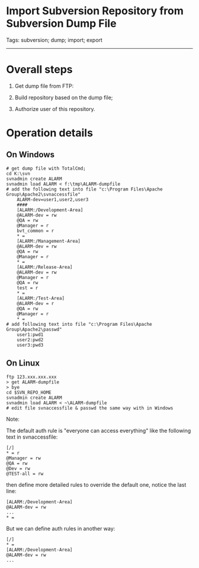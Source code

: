# Import Subversion Repository from Subversion Dump File
Tags: subversion; dump; import; export

------

# Overall steps

1. Get dump file from FTP:

1. Build repository based on the dump file;

1. Authorize user of this repository.

# Operation details

## On Windows

    # get dump file with TotalCmd;
    cd K:\svn
    svnadmin create ALARM
    svnadmin load ALARM < f:\tmp\ALARM-dumpfile
    # add the following text into file "c:\Program Files\Apache Group\Apache2\svnaccessfile"
        ALARM-dev=user1,user2,user3
        ####
        [ALARM:/Development-Area]
        @ALARM-dev = rw
        @QA = rw
        @Manager = r
        bvt_common = r
        * = 
        [ALARM:/Management-Area]
        @ALARM-dev = rw
        @QA = rw
        @Manager = r
        * = 
        [ALARM:/Release-Area]
        @ALARM-dev = rw
        @Manager = r
        @QA = rw
        test = r
        * = 
        [ALARM:/Test-Area]
        @ALARM-dev = r
        @QA = rw
        @Manager = r
        * = 
    # add following text into file "c:\Program Files\Apache Group\Apache2\passwd"
        user1:pwd1
        user2:pwd2
        user3:pwd3

## On Linux

    ftp 123.xxx.xxx.xxx
    > get ALARM-dumpfile
    > bye
    cd $SVN_REPO_HOME
    svnadmin create ALARM
    svnadmin load ALARM < ~\ALARM-dumpfile
    # edit file svnaccessfile & passwd the same way with in Windows

Note:

The default auth rule is "everyone can access everything" like the following text in svnaccessfile:

    [/] 
    * = r
    @Manager = rw
    @QA = rw
    @Dev = rw
    @TEST-all = rw

then define more detailed rules to override the default one, notice the last line:

    [ALARM:/Development-Area]
    @ALARM-dev = rw
    ...
    * = 

But we can define auth rules in another way:

    [/]
    * =
    [ALARM:/Development-Area]
    @ALARM-dev = rw
    ...
